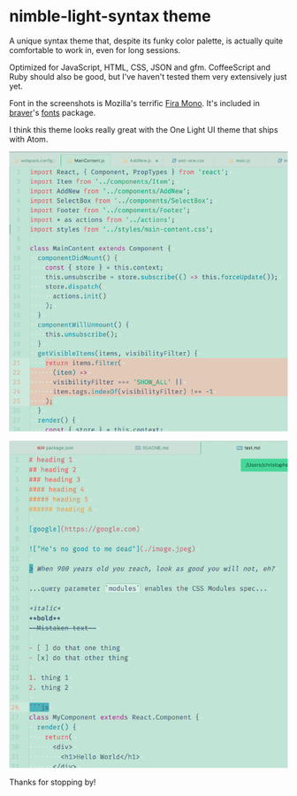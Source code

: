 # nimble-light-syntax theme

A unique syntax theme that, despite its funky color palette, is actually quite comfortable to work in, even for long sessions.

Optimized for JavaScript, HTML, CSS, JSON and gfm. CoffeeScript and Ruby should also be good, but I've haven't tested them very extensively just yet.

Font in the screenshots is Mozilla's terrific [Fira Mono](https://mozilla.github.io/Fira/). It's included in [braver](atom.io/users/braver)'s [fonts](atom.io/packages/fonts) package.

I think this theme looks really great with the One Light UI theme that ships with Atom.

![js-screenshot](https://github.com/blaqbern/nimble-light-syntax/blob/master/js.png?raw=true)

![gfm-screenshot](https://github.com/blaqbern/nimble-light-syntax/blob/master/gfm.png?raw=true)

Thanks for stopping by!
